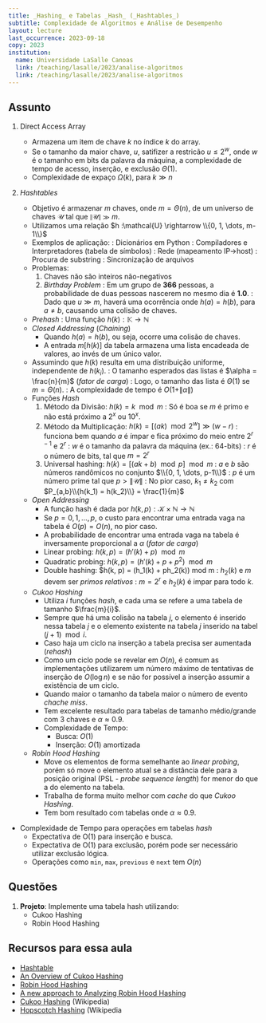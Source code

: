 ```yaml
---
title: _Hashing_ e Tabelas _Hash_ (_Hashtables_)
subtitle: Complexidade de Algoritmos e Análise de Desempenho
layout: lecture
last_occurrence: 2023-09-18
copy: 2023
institution:
  name: Universidade LaSalle Canoas
  link: /teaching/lasalle/2023/analise-algoritmos
  link: /teaching/lasalle/2023/analise-algoritmos
---
```


## Assunto

1. Direct Access Array
    * Armazena um item de chave $k$ no índice $k$ do array.
    * Se o tamanho da maior chave, $u$, satifizer a restricão $u \le 2^{w}$, onde $w$ é o tamanho em bits da palavra da máquina, a complexidade de tempo de acesso, inserção, e exclusão $\Theta(1)$.
    * Complexidade de expaço $\Omega(k)$, para $k \gg n$

2. _Hashtables_
    * Objetivo é armazenar $m$ chaves, onde $m = \Theta(n)$, de um universo de chaves $\mathcal{U}$ tal que $\|\mathcal{U}\| \gg m$.
    * Utilizamos uma relação $h :\mathcal{U} \rightarrow \\{0, 1, \dots, m-1\\}$
    * Exemplos de aplicação:
        : Dicionários em Python
        : Compiladores e Interpretadores (tabela de símbolos)
        : Rede (mapeamento IP$\rightarrow$host)
        : Procura de substring
        : Sincronização de arquivos
    * Problemas:
        1. Chaves não são inteiros não-negativos
        2. _Birthday Problem_
            : Em um grupo de **366** pessoas, a probabilidade de duas pessoas nascerem no mesmo dia é **1.0**.
            : Dado que $u \gg m$, haverá uma ocorrência onde $h(a) = h(b)$, para $a \neq b$, causando uma colisão de chaves.
    * _Prehash_
        : Uma função $h(k): \mathbb{K} \rightarrow \mathbb{N}$
    * _Closed Addressing_ (_Chaining_)
        * Quando $h(a) = h(b)$, ou seja, ocorre uma colisão de chaves.
        * A entrada $m[h(k)]$ da tabela armazena uma lista encadeada de valores, ao invés de um único valor.
    * Assumindo que $h(k)$ resulta em uma distribuição uniforme, independente de $h(k_{i})$.
        : O tamanho esperados das listas é $\alpha = \frac{n}{m}$ (_fator de carga_)
        : Logo, o tamanho das lista é $\Theta(1)$ se $m = \Theta(n)$.
        : A complexidade de tempo é $O(1 + \| \alpha \|)$
    * Funções _Hash_
        1. Método da Divisão: $h(k) = k\mod{m}$
        : Só é boa se $m$ é primo e não está próximo a $2^x$ ou $10^x$.
        2. Método da Multiplicação: $h(k) = [(ak)\mod{2^{w}}] \gg (w-r)$
        : funciona bem quando $a$ é ímpar e fica próximo do meio entre $2^{r-1}$ e $2^{r}$
        : $w$ é o tamanho da palavra da máquina (ex.: 64-bits)
        : $r$ é o número de bits, tal que $m = 2^{r}$
        3. Universal hashing: $h(k) = [(ak+b) \mod p] \mod m$
        : $a$ e $b$ são números randômicos no conjunto $\\{0, 1, \dots, p-1\\}$
        : $p$ é um número prime tal que $p \gt \|\mathcal{U}\|$
        : No pior caso, $k_1 \neq k_2$ com $P_{a,b}\\{h(k_1) = h(k_2)\\} = \frac{1}{m}$
    * _Open Addressing_
        * A função hash é dada por $h(k, p): \mathcal{K} \times \mathbb{N} \rightarrow \mathbb{N}$
        * Se $p = {0, 1, \dots, p}$, o custo para encontrar uma entrada vaga na tabela é $O(p) = O(n)$, no pior caso.
        * A probabilidade de encontrar uma entrada vaga na tabela é inversamente proporcional a $\alpha$ (_fator de carga_)
        * Linear probing: $h(k, p) = (h\prime(k) + p) \mod m$
        * Quadratic probing: $h(k, p) = (h\prime(k) + p + p^2) \mod m$
        * Double hashing: $h(k, p) = (h_1(k) + ph_2(k)) mod m
            : $h_2(k)$ e $m$ devem ser _primos relativos_
            : $m = 2^r$ e $h_2(k)$ é impar para todo $k$.
    * _Cukoo Hashing_
        * Utiliza $i$ funções _hash_, e cada uma se refere a uma tabela de tamanho $\frac{m}{i}$.
        * Sempre que há uma colisão na tabela $j$, o elemento é inserido nessa tabela $j$ e o elemento existente na tabela $j$ inserido na tabel $(j + 1) \mod i$.
        * Caso haja um ciclo na inserção a tabela precisa ser aumentada (_rehash_)
        * Como um ciclo pode se revelar em $O(n)$, é comum as implementações utilizarem um número máximo de tentativas de inserção de $O(\log{n})$ e se não for possível a inserção assumir a existência de um ciclo.
        * Quando maior o tamanho da tabela maior o número de evento _chache miss_.
        * Tem excelente resultado para tabelas de tamanho médio/grande com 3 chaves e $\alpha \approx 0.9$.
        * Complexidade de Tempo:
            * Busca: $O(1)$
            * Inserção: $O(1)$ amortizada
    * _Robin Hood Hashing_
        * Move os elementos de forma semelhante ao _linear probing_, porém só move o elemento atual se a distância dele para a posição original (PSL - _probe sequence length_) for menor do que a do elemento na tabela.
        * Trabalha de forma muito melhor com _cache_ do que _Cukoo Hashing_.
        * Tem bom resultado com tabelas onde $\alpha \approx 0.9$.
* Complexidade de Tempo para operações em tabelas _hash_
    * Expectativa de O(1) para inserção e busca.
    * Expectativa de O(1) para exclusão, porém pode ser necessário utilizar exclusão lógica.
    * Operações como `min`, `max`, `previous` e `next` tem $O(n)$
     

## Questões

1. **Projeto**: Implemente uma tabela hash utilizando:
    * Cukoo Hashing
    * Robin Hood Hashing

## Recursos para essa aula

* [Hashtable](https://en.wikipedia.org/wiki/Hash_table)
* [An Overview of Cukoo Hashing](https://cs.stanford.edu/~rishig/courses/ref/l13a.pdf)
* [Robin Hood Hashing](https://programming.guide/robin-hood-hashing.html)
* [A new approach to Analyzing Robin Hood Hashing](https://arxiv.org/pdf/1401.7616.pdf)
* [Cukoo Hashing](https://en.wikipedia.org/wiki/Cuckoo_hashing) (Wikipedia)
* [Hopscotch Hashing](https://en.wikipedia.org/wiki/Hopscotch_hashing) (Wikipedia
